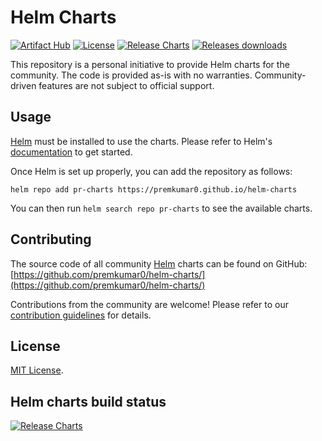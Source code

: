 # Helm Charts

[![Artifact Hub](https://img.shields.io/endpoint?url=https://artifacthub.io/badge/repository/pr-charts)](https://artifacthub.io/packages/search?org=your-org-name&cncf=true)
[![License](https://img.shields.io/badge/License-MIT-blue.svg)](https://opensource.org/licenses/MIT)
[![Release Charts](https://github.com/premkumar0/helm-charts/actions/workflows/release-charts.yml/badge.svg?branch=main)](https://github.com/premkumar0/helm-charts/actions/workflows/release-charts.yml)
[![Releases downloads](https://img.shields.io/github/downloads/premkumar0/helm-charts/total.svg)](https://github.com/premkumar0/helm-charts/releases)

This repository is a personal initiative to provide Helm charts for the community. The code is provided as-is with no warranties. Community-driven features are not subject to official support.

## Usage

[Helm](https://helm.sh) must be installed to use the charts.
Please refer to Helm's [documentation](https://helm.sh/docs/) to get started.

Once Helm is set up properly, you can add the repository as follows:

```
helm repo add pr-charts https://premkumar0.github.io/helm-charts
```

You can then run `helm search repo pr-charts` to see the available charts.

## Contributing

The source code of all community [Helm](https://helm.sh) charts can be found on GitHub: [https://github.com/premkumar0/helm-charts/](https://github.com/premkumar0/helm-charts/)

Contributions from the community are welcome! Please refer to our [contribution guidelines](https://github.com/premkumar0/helm-charts/blob/main/CONTRIBUTING.md) for details.

## License

[MIT License](https://github.com/premkumar0/helm-charts/blob/main/LICENSE).

## Helm charts build status

[![Release Charts](https://github.com/premkumar0/helm-charts/actions/workflows/release-charts.yml/badge.svg?branch=main)](https://github.com/premkumar0/helm-charts/actions/workflows/release-charts.yml)

